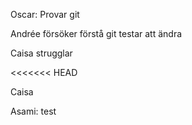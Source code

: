 Oscar:
Provar git

Andrée
försöker förstå git
testar att ändra

Caisa strugglar

<<<<<<< HEAD

Caisa



Asami:
test